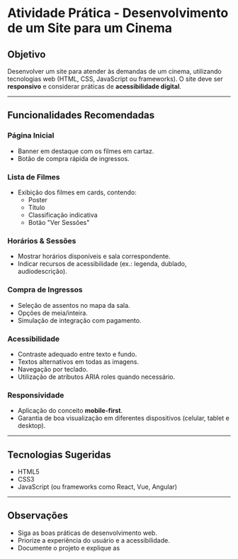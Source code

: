 # Atividade Prática - Desenvolvimento de um Site para um Cinema

## Objetivo

Desenvolver um site para atender às demandas de um cinema, utilizando tecnologias web (HTML, CSS, JavaScript ou frameworks). O site deve ser **responsivo** e considerar práticas de **acessibilidade digital**.

---

## Funcionalidades Recomendadas

### Página Inicial
- Banner em destaque com os filmes em cartaz.
- Botão de compra rápida de ingressos.

### Lista de Filmes
- Exibição dos filmes em cards, contendo:
  - Poster
  - Título
  - Classificação indicativa
  - Botão "Ver Sessões"

### Horários & Sessões
- Mostrar horários disponíveis e sala correspondente.
- Indicar recursos de acessibilidade (ex.: legenda, dublado, audiodescrição).

### Compra de Ingressos
- Seleção de assentos no mapa da sala.
- Opções de meia/inteira.
- Simulação de integração com pagamento.

### Acessibilidade
- Contraste adequado entre texto e fundo.
- Textos alternativos em todas as imagens.
- Navegação por teclado.
- Utilização de atributos ARIA roles quando necessário.

### Responsividade
- Aplicação do conceito **mobile-first**.
- Garantia de boa visualização em diferentes dispositivos (celular, tablet e desktop).

---

## Tecnologias Sugeridas

- HTML5
- CSS3
- JavaScript (ou frameworks como React, Vue, Angular)

---

## Observações

- Siga as boas práticas de desenvolvimento web.
- Priorize a experiência do usuário e a acessibilidade.
- Documente o projeto e explique as